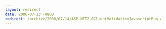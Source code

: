 ```yaml
---
layout: redirect
date: 2006-07-13 -0800
redirect: /archive/2006/07/14/ASP.NET2.0ClientValidationJavascriptBug.aspx/
---
```

